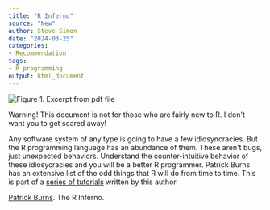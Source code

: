 ```yaml
---
title: "R Inferno"
source: "New"
author: Steve Simon
date: "2024-03-25"
categories:
- Recommendation
tags:
- R programming
output: html_document
---
```


![Figure 1. Excerpt from pdf file](http://www.pmean.com/new-images/24/r-inferno-01.png)

<div class="notes">

Warning! This document is not for those who are fairly new to R. I don't want you to get scared away!

Any software system of any type is going to have a few idiosyncracies. But the R programming language has an abundance of them. These aren't bugs, just unexpected behaviors. Understand the counter-intuitive behavior of these idiosycracies and you will be a better R programmer. Patrick Burns has an extensive list of the odd things that R will do from time to time. This is part of a [series of tutorials][bur2] written by this author.

[Patrick Burns][bur1]. The R Inferno.

[bur1]: https://www.burns-stat.com/pages/Tutor/R_inferno.pdf
[bur2]: https://www.burns-stat.com/documents/tutorials/

</div>

